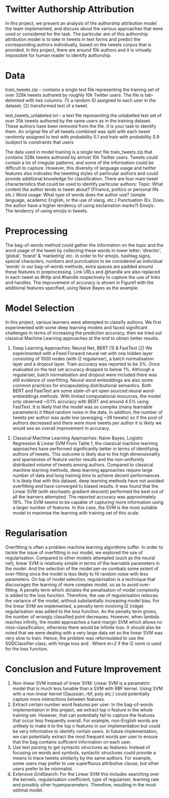 # Twitter Authorship Attribution

In this project, we present an analysis of the authorship attribution model the team implemented, and discuss about the various approaches that were used or considered for the task. The particular aim of this authorship attribution model is to take in tweets in text forms and predict the corresponding authors individually, based on the tweets corpus that is provided. In this project, there are around 10k authors and it is virtually impossible for human reader to identify authorship.

# Data

train_tweets.zip – contains a single text file representing the training set of over 328k tweets authored by roughly 10k Twitter users. The file is tab-delimited with two columns: (1) a random ID assigned to each user in the dataset; (2) transformed text of a tweet.

test_tweets_unlabeled.txt – a text file representing the unlabelled test set of over 35k tweets authored by the same users as in the training dataset. These authors have been removed from the file. It is your task to identify them. An original file of all tweets combined was split with each tweet randomly assigned to test with probability 0.1 and train with probability 0.9 (subject to constraints that users

The data used in model training is a single text file train_tweets.zip that contains 328k tweets authored by almost 10k Twitter users. Tweets could contain a lot of irregular patterns, and some of the information could be difficult to capture. However, this diversity of language usage and twitter features also indicates the tweeting styles of particular authors and could provide additional knowledge for classification.
There are four main tweet characteristics that could be used to identify particular authors:
Topic: What content the author tends to tweet about? (Finance, politics or personal life etc.)
Word usage: What type of words does the author use? (simple language, academic English, or the use of slang, etc.)
Punctuation (Ex. Does the author have a higher tendency of using exclamation marks?)
Emojis: The tendency of using emojis in tweets.

# Preprocessing

The bag-of-words method could gather the information on the topic and the word usage of the tweet by collecting these words in lower letter: ‘director’, ‘global’, ‘brand’ & ‘marketing’ etc. In order to for emojis, hashtag signs, special characters, numbers and punctuation to be considered as individual ‘words’ in our bag-of-words methods, extra spaces are padded around these features in preprocessing. Link URLs and @handle are also replaced in each tweet as #http and #handle respectively to capture the use of links and handles. The improvement of accuracy is shown in Figure1 with the additional features specified, using Naive Bayes as the example. 

# Model Selection

In this project, various learners were attempted to classify authors. We first experimented with some deep learning models and faced significant challenges in terms of increasing the prediction accuracy, then we tried out classical Machine Learning approaches at the end to obtain better results.  

1. Deep Learning Approaches: Neural Net, BERT [1] & FastText [2]
We experimented with a Feed Forward neural net with one hidden layer consisting of 1000 nodes (with l2 regulariser), a batch normalisation layer and a dropout layer.  Train accuracy was reported to be 3%.  Once evaluated on the test set accuracy dropped to below 1%.  Although a regulariser, batch normalisation and dropout were included there was still evidence of overfitting. Neural word embeddings are also some common practices for encapsulating distributional semantics. Both BERT and FastText are some state-of-art open sourced neural word-embeddings methods. With limited computational resources, the model only observed ~0.1% accuracy with BERT and around 4.5% using FastText.
It is likely that the model was so complex (many learnable parameters) it fitted random noise in the data. In addition, the number of tweets per author was quite low (averaging ~38 tweets) so if the pool of authors decreased and there were more tweets per author it is likely we would see an overall improvement in accuracy.

2. Classical Machine Learning Approaches: Naive Bayes, Logistic Regression & Linear SVM
From Table 1, the classical machine learning approaches have performed significantly better in terms of identifying authors of tweets. This outcome is likely due to the high dimensionality and sparseness of feature vector results and the non-uniformly distributed volume of tweets among authors. Compared to classical machine learning methods, deep learning approaches require large number of data and long training time to achieve decent performances. It is likely that with this dataset, deep learning methods have not avoided overfitting and have converged to biased results. 
It was found that the Linear SVM (with stochastic gradient descent) performed the best out of all the learners attempted. The reported accuracy was approximately 19%. The SVM seems to be capable of capturing more information using a larger number of features. In this case, the SVM is the most suitable model to maximise the learning with training set of this scale.

# Regularisation

Overfitting is often a problem machine learning algorithms suffer. In order to tackle the issue of overfitting in our model, we explored the use of regularisation. Compared to other models attempted (such as the neural net), linear SVM is relatively simple in terms of the learnable parameters in the model. And the selection of the model per-se combats some extent of over-fitting since the model is less likely to fit random noise with less parameters. 
On top of model selection, regularisation is a technique that discourages the learning of more complex model, so as to avoid over-fitting. A penalty term which dictates the penalisation of model complexity is added to the loss function. Therefore, the use of regularisation reduces the variance of the model, without substantially increasing model bias. For the linear SVM we implemented, a penalty term involving l2 (ridge) regularisation was added to the loss function. As the penalty term grows, the number of wrongly classified point decreases. However, when lambda reaches infinity, the model approaches a hard-margin SVM which allows no miss-classification, otherwise there would be infinite loss. It should also be noted that we were dealing with a very large data set so the linear SVM was very slow to train. Hence, the problem was reformulated to use the SGDClassifier class, with hinge loss and . Where m=2 if the l2 norm is used for the loss function.

# Conclusion and Future Improvement

1. Non-linear SVM instead of linear SVM: Linear SVM is a parametric model that is much less tunable than a SVM with RBF kernel. Using SVM with a non-linear kernel (Gaussian, rbf, poly etc.) could potentially capture more interactions between features. 
2. Extract certain number word features per user: In the bag-of-words implementation in this project, we extract top n feature in the whole training set. However, that can potentially fail to capture the features that occur less frequently overall. For example, non-English words are unlikely to make it to the top n features in our implementation but could be very informative to identify certain users. In future implementation, we can potentially extract the most frequent words per user to ensure that the bag contains sufficient information on each user.
3. Use text parsing to get syntactic structures as features: Instead of focusing on words and symbols, syntactic structures could provide a means to trace tweets similarity by the same authors. For example, some users may prefer to use superfluous attributive clause, but other users prefer to be minimalist. 
4. Extensive GridSearch: For the Linear SVM this includes searching over the kernels, regularisation coefficient, type of regulariser, learning rate and possibly other hyperparameters. Therefore, resulting in the most optimal model.

